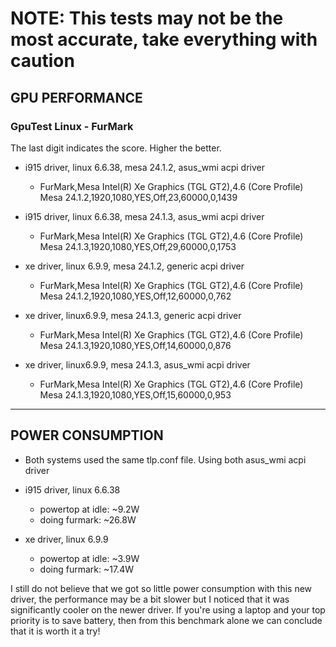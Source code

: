 # NOTE: This tests may not be the most accurate, take everything with caution

## GPU PERFORMANCE

### GpuTest Linux - FurMark

The last digit indicates the score. Higher the better.

* i915 driver, linux 6.6.38, mesa 24.1.2, asus_wmi acpi driver
  *  FurMark,Mesa Intel(R) Xe Graphics (TGL GT2),4.6 (Core Profile) Mesa 24.1.2,1920,1080,YES,Off,23,60000,0,1439

* i915 driver, linux 6.6.38, mesa 24.1.3, asus_wmi acpi driver
  *  FurMark,Mesa Intel(R) Xe Graphics (TGL GT2),4.6 (Core Profile) Mesa 24.1.3,1920,1080,YES,Off,29,60000,0,1753

* xe driver, linux 6.9.9, mesa 24.1.2, generic acpi driver
  *  FurMark,Mesa Intel(R) Xe Graphics (TGL GT2),4.6 (Core Profile) Mesa 24.1.2,1920,1080,YES,Off,12,60000,0,762

* xe driver, linux6.9.9, mesa 24.1.3, generic acpi driver
  *  FurMark,Mesa Intel(R) Xe Graphics (TGL GT2),4.6 (Core Profile) Mesa 24.1.3,1920,1080,YES,Off,14,60000,0,876

* xe driver, linux6.9.9, mesa 24.1.3, asus_wmi acpi driver
  *  FurMark,Mesa Intel(R) Xe Graphics (TGL GT2),4.6 (Core Profile) Mesa 24.1.3,1920,1080,YES,Off,15,60000,0,953

---

## POWER CONSUMPTION

* Both systems used the same tlp.conf file. Using both asus_wmi acpi driver

* i915 driver, linux 6.6.38
  * powertop at idle: ~9.2W
  * doing furmark: ~26.8W

* xe driver, linux 6.9.9
  * powertop at idle: ~3.9W
  * doing furmark: ~17.4W

I still do not believe that we got so little power consumption with this new driver,
the performance may be a bit slower but I noticed that it was significantly cooler 
on the newer driver. If you're using a laptop and your top priority is to save battery,
then from this benchmark alone we can conclude that it is worth it a try!
